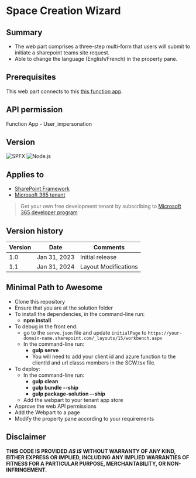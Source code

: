 # Space Creation Wizard 

## Summary
- The web part comprises a three-step multi-form that users will submit to initiate a sharepoint teams site request.
- Able to change the language (English/French) in the property pane.


## Prerequisites
This web part connects to this [this function app](https://github.com/gcxchange-gcechange/appsvc-fnc-dev-scw-sitecreation).

## API permission
Function App - User_impersonation

## Version 
![SPFX](https://img.shields.io/badge/SPFX-1.17.4-green.svg)
![Node.js](https://img.shields.io/badge/Node.js-v16.3+-green.svg)

## Applies to
- [SharePoint Framework](https://aka.ms/spfx)
- [Microsoft 365 tenant](https://docs.microsoft.com/en-us/sharepoint/dev/spfx/set-up-your-developer-tenant)

> Get your own free development tenant by subscribing to [Microsoft 365 developer program](http://aka.ms/o365devprogram)

## Version history

Version|Date|Comments
-------|----|--------
1.0|Jan 31, 2023 |Initial release
1.1|Jan 31, 2024 | Layout Modifications

## Minimal Path to Awesome
- Clone this repository
- Ensure that you are at the solution folder
- To install the dependencies, in the command-line run:
  - **npm install**
- To debug in the front end:
  - go to the `serve.json` file and update `initialPage` to `https://your-domain-name.sharepoint.com/_layouts/15/workbench.aspx`
  - In the command-line run:
    - **gulp serve**
    - You will need to add your client id and azure function to the clientId and url classs members in the SCW.tsx file.
- To deploy:
  - In the command-line run:
    - **gulp clean**
    - **gulp bundle --ship**
    - **gulp package-solution --ship**
  - Add the webpart to your tenant app store
- Approve the web API permissions
- Add the Webpart to a page
- Modify the property pane according to your requirements
 


## Disclaimer

**THIS CODE IS PROVIDED *AS IS* WITHOUT WARRANTY OF ANY KIND, EITHER EXPRESS OR IMPLIED, INCLUDING ANY IMPLIED WARRANTIES OF FITNESS FOR A PARTICULAR PURPOSE, MERCHANTABILITY, OR NON-INFRINGEMENT.**
